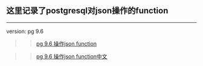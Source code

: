 ## 这里记录了postgresql对json操作的function
___
version: pg 9.6

>>[pg 9.6 操作json function](https://www.postgresql.org/docs/9.6/functions-json.html)

>>[pg 9.6 操作json function中文](https://www.cnblogs.com/alianbog/p/5658156.html)
